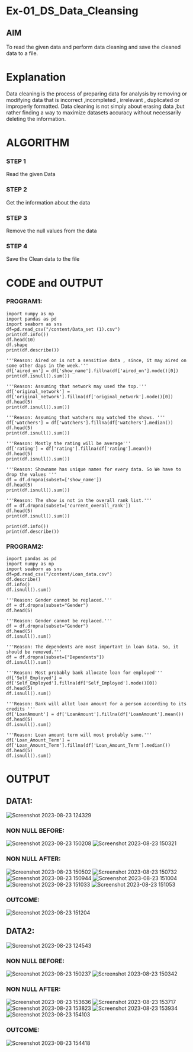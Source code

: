 # Ex-01_DS_Data_Cleansing

## AIM
To read the given data and perform data cleaning and save the cleaned data to a file. 

# Explanation
Data cleaning is the process of preparing data for analysis by removing or modifying data that is incorrect ,incompleted , irrelevant , duplicated or improperly formatted. 
Data cleaning is not simply about erasing data ,but rather finding a way to maximize datasets accuracy without necessarily deleting the information. 

# ALGORITHM
### STEP 1
Read the given Data
### STEP 2
Get the information about the data
### STEP 3
Remove the null values from the data
### STEP 4
Save the Clean data to the file

# CODE and OUTPUT
### PROGRAM1:
```
import numpy as np
import pandas as pd
import seaborn as sns
df=pd.read_csv("/content/Data_set (1).csv")
print(df.info())
df.head(10)
df.shape
print(df.describe())

'''Reason: Aired on is not a sensitive data , since, it may aired on some other days in the week.'''
df['aired_on'] = df['show_name'].fillna(df['aired_on'].mode()[0])
print(df.isnull().sum())

'''Reason: Assuming that network may used the top.'''
df['original_network'] = df['original_network'].fillna(df['original_network'].mode()[0])
df.head(5)
print(df.isnull().sum())

'''Reason: Assuming that watchers may watched the shows. '''
df['watchers'] = df['watchers'].fillna(df['watchers'].median())
df.head(5)
print(df.isnull().sum())

'''Reason: Mostly the rating will be average'''
df['rating'] = df['rating'].fillna(df['rating'].mean())
df.head(5)
print(df.isnull().sum())

'''Reason: Showname has unique names for every data. So We have to drop the values '''
df = df.dropna(subset=['show_name'])
df.head(5)
print(df.isnull().sum())

'''Reason: The show is not in the overall rank list.'''
df = df.dropna(subset=['current_overall_rank'])
df.head(5)
print(df.isnull().sum())

print(df.info())
print(df.describe())

```
### PROGRAM2:
```
import pandas as pd
import numpy as np
import seaborn as sns
df=pd.read_csv("/content/Loan_data.csv")
df.describe()
df.info()
df.isnull().sum()

'''Reason: Gender cannot be replaced.'''
df = df.dropna(subset="Gender")
df.head(5)

'''Reason: Gender cannot be replaced.'''
df = df.dropna(subset="Gender")
df.head(5)
df.isnull().sum()

'''Reason: The dependents are most important in loan data. So, it should be removed.'''
df = df.dropna(subset=["Dependents"])
df.isnull().sum()

'''Reason: Most probably bank allocate loan for employed'''
df['Self_Employed'] = df['Self_Employed'].fillna(df['Self_Employed'].mode()[0])
df.head(5)
df.isnull().sum()

'''Reason: Bank will allot loan amount for a person according to its credits '''
df['LoanAmount'] = df['LoanAmount'].fillna(df['LoanAmount'].mean())
df.head(5)
df.isnull().sum()

'''Reason: Loan amount term will most probably same.'''
df['Loan_Amount_Term'] = df['Loan_Amount_Term'].fillna(df['Loan_Amount_Term'].median())
df.head(5)
df.isnull().sum()
```
# OUTPUT
## DATA1:
![Screenshot 2023-08-23 124329](https://github.com/Janarthanan2/Datascience-Ex01/assets/119393515/6124ddd7-146e-4d0e-b9d0-2e820bae5d04)
### NON NULL BEFORE:
![Screenshot 2023-08-23 150208](https://github.com/Janarthanan2/Datascience-Ex01/assets/119393515/fd1ea313-9283-4995-9600-b8cc4543bb45)
![Screenshot 2023-08-23 150321](https://github.com/Janarthanan2/Datascience-Ex01/assets/119393515/9ec9921d-7114-4e1c-b6c4-2fd8320e86f1)
### NON NULL AFTER:
![Screenshot 2023-08-23 150502](https://github.com/Janarthanan2/Datascience-Ex01/assets/119393515/d7b79a9e-cf7a-4036-8a6d-d988a3744639)
![Screenshot 2023-08-23 150732](https://github.com/Janarthanan2/Datascience-Ex01/assets/119393515/7e515e0a-2458-4c90-9327-6956b4ad3a59)
![Screenshot 2023-08-23 150944](https://github.com/Janarthanan2/Datascience-Ex01/assets/119393515/ecd44637-01d7-423b-b802-8d47974824ae)
![Screenshot 2023-08-23 151004](https://github.com/Janarthanan2/Datascience-Ex01/assets/119393515/5f8c9b79-d2b4-4026-8e43-4be37a08b2fc)
![Screenshot 2023-08-23 151033](https://github.com/Janarthanan2/Datascience-Ex01/assets/119393515/57ca54f1-a86c-497f-8cbc-7bc331698e16)
![Screenshot 2023-08-23 151053](https://github.com/Janarthanan2/Datascience-Ex01/assets/119393515/9a5832b9-69c3-49c8-abe4-105dea925c9f)
### OUTCOME:
![Screenshot 2023-08-23 151204](https://github.com/Janarthanan2/Datascience-Ex01/assets/119393515/593ad16c-da7a-4fe6-9fd5-facee634d2f8)


## DATA2:
![Screenshot 2023-08-23 124543](https://github.com/Janarthanan2/Datascience-Ex01/assets/119393515/92d0f85d-2093-44c5-9eca-ccfb7a3f1927)
### NON NULL BEFORE:
![Screenshot 2023-08-23 150237](https://github.com/Janarthanan2/Datascience-Ex01/assets/119393515/87f7b1e9-4cd5-484c-a119-63c8a627d175)
![Screenshot 2023-08-23 150342](https://github.com/Janarthanan2/Datascience-Ex01/assets/119393515/4ee05570-b0be-4aa9-937e-4b97eec84473)

### NON NULL AFTER:
![Screenshot 2023-08-23 153636](https://github.com/Janarthanan2/Datascience-Ex01/assets/119393515/cca12e81-2b5f-4e78-939b-3b5b5b410f94)
![Screenshot 2023-08-23 153717](https://github.com/Janarthanan2/Datascience-Ex01/assets/119393515/728bee35-4231-40a7-8719-b908bc25e370)
![Screenshot 2023-08-23 153823](https://github.com/Janarthanan2/Datascience-Ex01/assets/119393515/0abd1c0c-07c6-45c0-b2c0-fb9bc2d3df4c)
![Screenshot 2023-08-23 153934](https://github.com/Janarthanan2/Datascience-Ex01/assets/119393515/a991a828-0a4e-424a-b64d-678b8c361a5f)
![Screenshot 2023-08-23 154103](https://github.com/Janarthanan2/Datascience-Ex01/assets/119393515/3d96ef29-b604-47f6-b1dd-3ed9b8f1aac1)

### OUTCOME:
![Screenshot 2023-08-23 154418](https://github.com/Janarthanan2/Datascience-Ex01/assets/119393515/1e6dc7af-1cc8-4d3c-9e0d-baff36e5f1bc)


